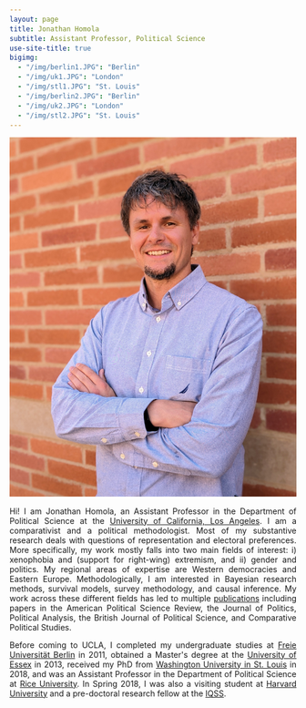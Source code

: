 ```yaml
---
layout: page
title: Jonathan Homola
subtitle: Assistant Professor, Political Science
use-site-title: true
bigimg:
  - "/img/berlin1.JPG": "Berlin"
  - "/img/uk1.JPG": "London"
  - "/img/stl1.JPG": "St. Louis"
  - "/img/berlin2.JPG": "Berlin"
  - "/img/uk2.JPG": "London"
  - "/img/stl2.JPG": "St. Louis"
---
```


<img src="/img/Homola.JPG" class="wrap align-right" alt="Jonathan Homola Profile Picture">

<p align="justify">Hi! I am Jonathan Homola, an Assistant Professor in the Department of Political Science at the <a href="https://polisci.ucla.edu" target="_blank">University of California, Los Angeles</a>. I am a comparativist and a political methodologist. Most of my substantive research deals with questions of representation and electoral preferences. More specifically, my work mostly falls into two main fields of interest: i) xenophobia and (support for right-wing) extremism, and ii) gender and politics. My regional areas of expertise are Western democracies and Eastern Europe. Methodologically, I am interested in Bayesian research methods, survival models, survey methodology, and causal inference. My work across these different fields has led to multiple <a href="http://jhomola.com/research">publications</a> including papers in the American Political Science Review, the Journal of Politics, Political Analysis, the British Journal of Political Science, and Comparative Political Studies.</p>

<p align="justify">Before coming to UCLA, I completed my undergraduate studies at <a href="http://www.polsoz.fu-berlin.de/en/polwiss/index.html" target="_blank">Freie Universität Berlin</a> in 2011, obtained a Master's degree at the <a href="http://www.essex.ac.uk/government/" target="_blank">University of Essex</a> in 2013, received my PhD from <a href="http://polisci.wustl.edu/" target="_blank">Washington University in St. Louis</a> in 2018, and was an Assistant Professor in the Department of Political Science at <a href="https://politicalscience.rice.edu" target="_blank">Rice University</a>. In Spring 2018, I was also a visiting student at <a href="https://gov.harvard.edu/" target="_blank">Harvard University</a> and a pre-doctoral research fellow at the <a href="https://www.iq.harvard.edu/" target="_blank">IQSS</a>.</p>
